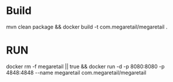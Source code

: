 # Build
mvn clean package && docker build -t com.megaretail/megaretail .

# RUN

docker rm -f megaretail || true && docker run -d -p 8080:8080 -p 4848:4848 --name megaretail com.megaretail/megaretail 